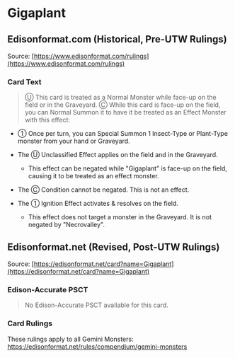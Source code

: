 # Gigaplant

## Edisonformat.com (Historical, Pre-UTW Rulings)

Source: [https://www.edisonformat.com/rulings](https://www.edisonformat.com/rulings)

### Card Text

> Ⓤ This card is treated as a Normal Monster while face-up on the field or in the Graveyard. Ⓒ While this card is face-up on the field, you can Normal Summon it to have it be treated as an Effect Monster with this effect:
*   ① Once per turn, you can Special Summon 1 Insect-Type or Plant-Type monster from your hand or Graveyard.

*   The Ⓤ Unclassified Effect applies on the field and in the Graveyard.
    *   This effect can be negated while "Gigaplant" is face-up on the field, causing it to be treated as an effect monster.
*   The Ⓒ Condition cannot be negated. This is not an effect.
*   The ① Ignition Effect activates & resolves on the field.
    *   This effect does not target a monster in the Graveyard. It is not negated by "Necrovalley".

## Edisonformat.net (Revised, Post-UTW Rulings)

Source: [https://edisonformat.net/card?name=Gigaplant](https://edisonformat.net/card?name=Gigaplant)

### Edison-Accurate PSCT

> No Edison-Accurate PSCT available for this card.

### Card Rulings

These rulings apply to all Gemini Monsters: https://edisonformat.net/rules/compendium/gemini-monsters
            